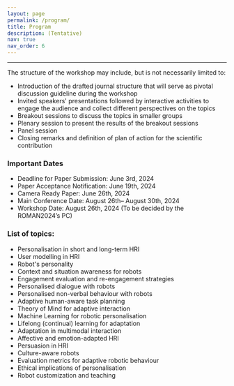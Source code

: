 ```yaml
---
layout: page
permalink: /program/
title: Program
description: (Tentative)
nav: true
nav_order: 6
---
```

<hr>
The structure of the workshop may include, but is not necessarily limited to:
<ul> 
    <li>Introduction of the drafted journal structure that will serve as pivotal discussion guideline during the workshop</li>
    <li>Invited speakers' presentations followed by interactive activities to engage the audience and collect different perspectives on the topics</li>
    <li>Breakout sessions to discuss the topics in smaller groups</li>
    <li>Plenary session to present the results of the breakout sessions</li>
    <li>Panel session</li>
    <li>Closing remarks and definition of plan of action for the scientific contribution</li>
</ul>

<h3>Important Dates</h3>

<ul>

<li>Deadline for Paper Submission: June 3rd, 2024</li>
<li>Paper Acceptance Notification: June 19th, 2024</li>
<li>Camera Ready Paper: June 26th, 2024</li>
<li>Main Conference Date: August 26th– August 30th, 2024</li>
<li>Workshop Date: August 26th, 2024 (To be decided by the ROMAN2024’s PC)</li>
</ul>


<h3>List of topics:</h3>
<ul>
    <li>Personalisation in short and long-term HRI</li>
    <li>User modelling in HRI</li>
    <li>Robot's personality</li>
    <li>Context and situation awareness for robots</li>
    <li>Engagement evaluation and re-engagement strategies</li>
    <li>Personalised dialogue with robots</li>
    <li>Personalised non-verbal behaviour with robots</li>
    <li>Adaptive human-aware task planning</li>
    <li>Theory of Mind for adaptive interaction</li>
    <li>Machine Learning for robotic personalisation</li>
    <li>Lifelong (continual) learning for adaptation </li>
    <li>Adaptation in multimodal interaction</li>
    <li>Affective and emotion-adapted HRI</li>
    <li>Persuasion in HRI</li>
    <li>Culture-aware robots</li>
    <li>Evaluation metrics for adaptive robotic behaviour</li>
    <li>Ethical implications of personalisation</li>
    <li>Robot customization and teaching</li>
</ul>



